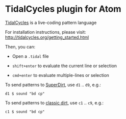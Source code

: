 # TidalCycles plugin for Atom

[TidalCycles](https://tidalcycles.org) is a live-coding pattern language

For installation instructions, please visit:
  http://tidalcycles.org/getting_started.html

Then, you can:
  * Open a `.tidal` file
  
  * `shift+enter` to evaluate the current line or selection

  * `cmd+enter` to evaluate multiple-lines or selection

To send patterns to [SuperDirt](https://github.com/musikinformatik/SuperDirt), use `d1` .. `d9`, e.g.:

````
d1 $ sound "bd cp"
````

To send patterns to [classic dirt](https://github.com/tidalcycles/dirt), use `c1` .. `c9`, e.g.:

````
c1 $ sound "bd cp"
````
